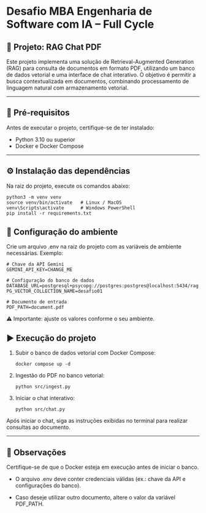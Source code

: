 # Desafio MBA Engenharia de Software com IA – Full Cycle


## 📌 Projeto: RAG Chat PDF

Este projeto implementa uma solução de Retrieval-Augmented Generation (RAG) para consulta de documentos em formato PDF, utilizando um banco de dados vetorial e uma interface de chat interativo.
O objetivo é permitir a busca contextualizada em documentos, combinando processamento de linguagem natural com armazenamento vetorial.  

---

## 🚀 Pré-requisitos

Antes de executar o projeto, certifique-se de ter instalado:

- Python 3.10 ou superior  
- Docker e Docker Compose  

---

## ⚙️ Instalação das dependências

Na raiz do projeto, execute os comandos abaixo:

```
python3 -m venv venv
source venv/bin/activate   # Linux / MacOS
venv\Scripts\activate      # Windows PowerShell
pip install -r requirements.txt

```

## 🔧 Configuração do ambiente

Crie um arquivo .env na raiz do projeto com as variáveis de ambiente necessárias.
Exemplo:

```
# Chave da API Gemini
GEMINI_API_KEY=CHANGE_ME

# Configuração do banco de dados
DATABASE_URL=postgresql+psycopg://postgres:postgres@localhost:5434/rag
PG_VECTOR_COLLECTION_NAME=desafio01

# Documento de entrada
PDF_PATH=document.pdf

```
⚠️ Importante: ajuste os valores conforme o seu ambiente.

## ▶️ Execução do projeto

1. Subir o banco de dados vetorial com Docker Compose:

	```
	docker compose up -d
	```

2. Ingestão do PDF no banco vetorial:

	```
	python src/ingest.py
	```

3. Iniciar o chat interativo:

	```
	python src/chat.py
	```

Após iniciar o chat, siga as instruções exibidas no terminal para realizar consultas ao documento.

---

## 📖 Observações

Certifique-se de que o Docker esteja em execução antes de iniciar o banco.

- O arquivo .env deve conter credenciais válidas (ex.: chave da API e configurações do banco).

- Caso deseje utilizar outro documento, altere o valor da variável PDF_PATH.
